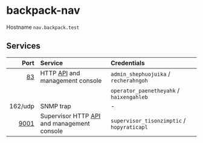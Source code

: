 # backpack-nav

Hostname `nav.backpack.test`

## Services

| Port | Service | Credentials
| ---: | :------ | :----------
| [83](http://nav.backpack.test:83) | HTTP [API](https://nav.uninett.no/doc/5.0/howto/using_the_api.html) and management console | `admin_shephuojuika` / `recherahngoh`
| | | `operator_paenetheyahk` / `haixengahleb`
| 162/udp | SNMP trap | -
| [9001](http://nav.backpack.test:9001) | Supervisor HTTP [API](http://www.supervisord.org/api.html) and management console | `supervisor_tisonzimptic` / `hopyraticapl`
